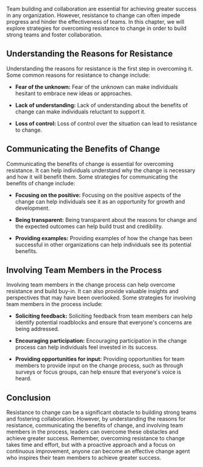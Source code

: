 
Team building and collaboration are essential for achieving greater success in any organization. However, resistance to change can often impede progress and hinder the effectiveness of teams. In this chapter, we will explore strategies for overcoming resistance to change in order to build strong teams and foster collaboration.

Understanding the Reasons for Resistance
----------------------------------------

Understanding the reasons for resistance is the first step in overcoming it. Some common reasons for resistance to change include:

* **Fear of the unknown:** Fear of the unknown can make individuals hesitant to embrace new ideas or approaches.

* **Lack of understanding:** Lack of understanding about the benefits of change can make individuals reluctant to support it.

* **Loss of control:** Loss of control over the situation can lead to resistance to change.

Communicating the Benefits of Change
------------------------------------

Communicating the benefits of change is essential for overcoming resistance. It can help individuals understand why the change is necessary and how it will benefit them. Some strategies for communicating the benefits of change include:

* **Focusing on the positive:** Focusing on the positive aspects of the change can help individuals see it as an opportunity for growth and development.

* **Being transparent:** Being transparent about the reasons for change and the expected outcomes can help build trust and credibility.

* **Providing examples:** Providing examples of how the change has been successful in other organizations can help individuals see its potential benefits.

Involving Team Members in the Process
-------------------------------------

Involving team members in the change process can help overcome resistance and build buy-in. It can also provide valuable insights and perspectives that may have been overlooked. Some strategies for involving team members in the process include:

* **Soliciting feedback:** Soliciting feedback from team members can help identify potential roadblocks and ensure that everyone's concerns are being addressed.

* **Encouraging participation:** Encouraging participation in the change process can help individuals feel invested in its success.

* **Providing opportunities for input:** Providing opportunities for team members to provide input on the change process, such as through surveys or focus groups, can help ensure that everyone's voice is heard.

Conclusion
----------

Resistance to change can be a significant obstacle to building strong teams and fostering collaboration. However, by understanding the reasons for resistance, communicating the benefits of change, and involving team members in the process, leaders can overcome these obstacles and achieve greater success. Remember, overcoming resistance to change takes time and effort, but with a proactive approach and a focus on continuous improvement, anyone can become an effective change agent who inspires their team members to achieve greater success.
